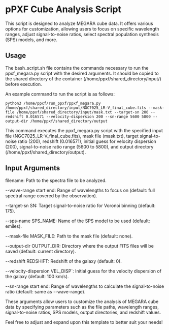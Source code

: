 # pPXF Cube Analysis Script

This script is designed to analyze MEGARA cube data. It offers various options for customization, allowing users to focus on specific wavelength ranges, adjust signal-to-noise ratios, select spectral population synthesis (SPS) models, and more.


## Usage

The bash_script.sh file contains the commands necessary to run the ppxf_megara.py script with the desired arguments. It should be copied to the shared directory of the container (/home/ppxf/shared_directory/input/) before execution.

An example command to run the script is as follows:

```
python3 /home/ppxf/run_ppxf/ppxf_megara.py /home/ppxf/shared_directory/input/NGC7025_LR-V_final_cube.fits --mask-file /home/ppxf/shared_directory/input/mask.txt --target-sn 200 --redshift 0.016571 --velocity-dispersion 200 --sn-range 5600 5800 --output-dir /home/ppxf/shared_directory/output
```

This command executes the ppxf_megara.py script with the specified input file (NGC7025_LR-V_final_cube.fits), mask file (mask.txt), target signal-to-noise ratio (200), redshift (0.016571), initial guess for velocity dispersion (200), signal-to-noise ratio range (5600 to 5800), and output directory (/home/ppxf/shared_directory/output).

## Input Arguments

filename: Path to the spectra file to be analyzed.

--wave-range start end: Range of wavelengths to focus on (default: full spectral range covered by the observation).

--target-sn SN: Target signal-to-noise ratio for Voronoi binning (default: 175).

--sps-name SPS_NAME: Name of the SPS model to be used (default: emiles).

--mask-file MASK_FILE: Path to the mask file (default: none).

--output-dir OUTPUT_DIR: Directory where the output FITS files will be saved (default: current directory).

--redshift REDSHIFT: Redshift of the galaxy (default: 0).

--velocity-dispersion VEL_DISP`: Initial guess for the velocity dispersion of the galaxy (default: 100 km/s).

--sn-range start end: Range of wavelengths to calculate the signal-to-noise ratio (default: same as --wave-range).

These arguments allow users to customize the analysis of MEGARA cube data by specifying parameters such as the file paths, wavelength ranges, signal-to-noise ratios, SPS models, output directories, and redshift values.

Feel free to adjust and expand upon this template to better suit your needs!
